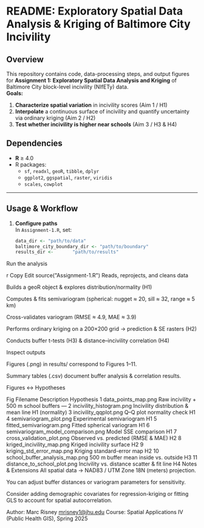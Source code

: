 # README: Exploratory Spatial Data Analysis & Kriging of Baltimore City Incivility

## Overview
This repository contains code, data-processing steps, and output figures for **Assignment 1: Exploratory Spatial Data Analysis and Kriging** of Baltimore City block-level incivility (NIfETy) data.  
**Goals:**
1. **Characterize spatial variation** in incivility scores (Aim 1 / H1)  
2. **Interpolate** a continuous surface of incivility and quantify uncertainty via ordinary kriging (Aim 2 / H2)  
3. **Test whether incivility is higher near schools** (Aim 3 / H3 & H4)  

## Dependencies
- **R** ≥ 4.0  
- R packages:
  - `sf`, `readxl`, `geoR`, `tibble`, `dplyr`
  - `ggplot2`, `ggspatial`, `raster`, `viridis`
  - `scales`, `cowplot`

---

## Usage & Workflow

1. **Configure paths**  
   In `Assignment-1.R`, set:
   ```r
   data_dir <- "path/to/data"
   baltimore_city_boundary_dir <- "path/to/boundary"
   results_dir <-       "path/to/results"
Run the analysis

r
Copy
Edit
source("Assignment-1.R")
Reads, reprojects, and cleans data

Builds a geoR object & explores distribution/normality (H1)

Computes & fits semivariogram (spherical: nugget ≈ 20, sill ≈ 32, range ≈ 5 km)

Cross-validates variogram (RMSE ≈ 4.9, MAE ≈ 3.9)

Performs ordinary kriging on a 200×200 grid → prediction & SE rasters (H2)

Conducts buffer t-tests (H3) & distance–incivility correlation (H4)

Inspect outputs

Figures (.png) in results/ correspond to Figures 1–11.

Summary tables (.csv) document buffer analysis & correlation results.

Figures ↔ Hypotheses

Fig	Filename	Description	Hypothesis
1	data_points_map.png	Raw incivility + 500 m school buffers	—
2	incivility_histogram.png	Incivility distribution & mean line	H1 (normality)
3	incivility_qqplot.png	Q–Q plot normality check	H1
4	semivariogram_plot.png	Experimental semivariogram	H1
5	fitted_semivariogram.png	Fitted spherical variogram	H1
6	semivariogram_model_comparison.png	Model SSE comparison	H1
7	cross_validation_plot.png	Observed vs. predicted (RMSE & MAE)	H2
8	kriged_incivility_map.png	Kriged incivility surface	H2
9	kriging_std_error_map.png	Kriging standard-error map	H2
10	school_buffer_analysis_map.png	500 m buffer mean inside vs. outside	H3
11	distance_to_school_plot.png	Incivility vs. distance scatter & fit line	H4
Notes & Extensions
All spatial data → NAD83 / UTM Zone 18N (meters) projection.

You can adjust buffer distances or variogram parameters for sensitivity.

Consider adding demographic covariates for regression-kriging or fitting GLS to account for spatial autocorrelation.

Author: Marc Risney <mrisney1@jhu.edu>
Course: Spatial Applications IV (Public Health GIS), Spring 2025